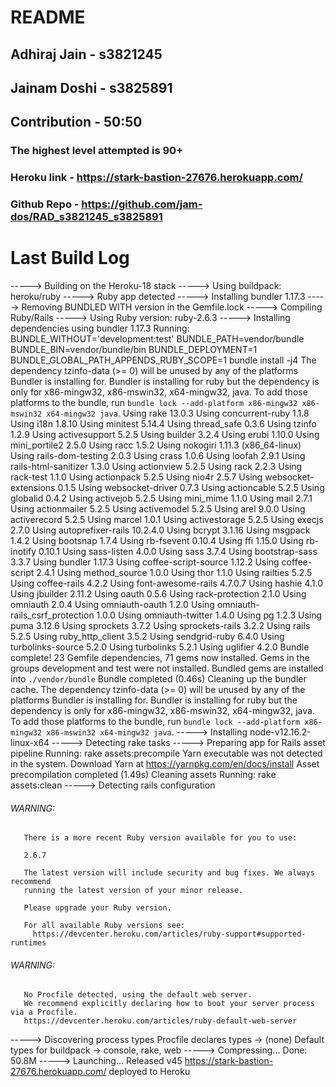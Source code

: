 # README

## Adhiraj Jain - s3821245
## Jainam Doshi - s3825891
## Contribution - 50:50


### The highest level attempted is 90+

### Heroku link - https://stark-bastion-27676.herokuapp.com/
### Github Repo - https://github.com/jam-dos/RAD_s3821245_s3825891




# Last Build Log
-----> Building on the Heroku-18 stack
-----> Using buildpack: heroku/ruby
-----> Ruby app detected
-----> Installing bundler 1.17.3
-----> Removing BUNDLED WITH version in the Gemfile.lock
-----> Compiling Ruby/Rails
-----> Using Ruby version: ruby-2.6.3
-----> Installing dependencies using bundler 1.17.3
       Running: BUNDLE_WITHOUT='development:test' BUNDLE_PATH=vendor/bundle BUNDLE_BIN=vendor/bundle/bin BUNDLE_DEPLOYMENT=1 BUNDLE_GLOBAL_PATH_APPENDS_RUBY_SCOPE=1 bundle install -j4
       The dependency tzinfo-data (>= 0) will be unused by any of the platforms Bundler is installing for. Bundler is installing for ruby but the dependency is only for x86-mingw32, x86-mswin32, x64-mingw32, java. To add those platforms to the bundle, run `bundle lock --add-platform x86-mingw32 x86-mswin32 x64-mingw32 java`.
       Using rake 13.0.3
       Using concurrent-ruby 1.1.8
       Using i18n 1.8.10
       Using minitest 5.14.4
       Using thread_safe 0.3.6
       Using tzinfo 1.2.9
       Using activesupport 5.2.5
       Using builder 3.2.4
       Using erubi 1.10.0
       Using mini_portile2 2.5.0
       Using racc 1.5.2
       Using nokogiri 1.11.3 (x86_64-linux)
       Using rails-dom-testing 2.0.3
       Using crass 1.0.6
       Using loofah 2.9.1
       Using rails-html-sanitizer 1.3.0
       Using actionview 5.2.5
       Using rack 2.2.3
       Using rack-test 1.1.0
       Using actionpack 5.2.5
       Using nio4r 2.5.7
       Using websocket-extensions 0.1.5
       Using websocket-driver 0.7.3
       Using actioncable 5.2.5
       Using globalid 0.4.2
       Using activejob 5.2.5
       Using mini_mime 1.1.0
       Using mail 2.7.1
       Using actionmailer 5.2.5
       Using activemodel 5.2.5
       Using arel 9.0.0
       Using activerecord 5.2.5
       Using marcel 1.0.1
       Using activestorage 5.2.5
       Using execjs 2.7.0
       Using autoprefixer-rails 10.2.4.0
       Using bcrypt 3.1.16
       Using msgpack 1.4.2
       Using bootsnap 1.7.4
       Using rb-fsevent 0.10.4
       Using ffi 1.15.0
       Using rb-inotify 0.10.1
       Using sass-listen 4.0.0
       Using sass 3.7.4
       Using bootstrap-sass 3.3.7
       Using bundler 1.17.3
       Using coffee-script-source 1.12.2
       Using coffee-script 2.4.1
       Using method_source 1.0.0
       Using thor 1.1.0
       Using railties 5.2.5
       Using coffee-rails 4.2.2
       Using font-awesome-rails 4.7.0.7
       Using hashie 4.1.0
       Using jbuilder 2.11.2
       Using oauth 0.5.6
       Using rack-protection 2.1.0
       Using omniauth 2.0.4
       Using omniauth-oauth 1.2.0
       Using omniauth-rails_csrf_protection 1.0.0
       Using omniauth-twitter 1.4.0
       Using pg 1.2.3
       Using puma 3.12.6
       Using sprockets 3.7.2
       Using sprockets-rails 3.2.2
       Using rails 5.2.5
       Using ruby_http_client 3.5.2
       Using sendgrid-ruby 6.4.0
       Using turbolinks-source 5.2.0
       Using turbolinks 5.2.1
       Using uglifier 4.2.0
       Bundle complete! 23 Gemfile dependencies, 71 gems now installed.
       Gems in the groups development and test were not installed.
       Bundled gems are installed into `./vendor/bundle`
       Bundle completed (0.46s)
       Cleaning up the bundler cache.
       The dependency tzinfo-data (>= 0) will be unused by any of the platforms Bundler is installing for. Bundler is installing for ruby but the dependency is only for x86-mingw32, x86-mswin32, x64-mingw32, java. To add those platforms to the bundle, run `bundle lock --add-platform x86-mingw32 x86-mswin32 x64-mingw32 java`.
-----> Installing node-v12.16.2-linux-x64
-----> Detecting rake tasks
-----> Preparing app for Rails asset pipeline
       Running: rake assets:precompile
       Yarn executable was not detected in the system.
       Download Yarn at https://yarnpkg.com/en/docs/install
       Asset precompilation completed (1.49s)
       Cleaning assets
       Running: rake assets:clean
-----> Detecting rails configuration
###### WARNING:
       There is a more recent Ruby version available for you to use:
       
       2.6.7
       
       The latest version will include security and bug fixes. We always recommend
       running the latest version of your minor release.
       
       Please upgrade your Ruby version.
       
       For all available Ruby versions see:
         https://devcenter.heroku.com/articles/ruby-support#supported-runtimes
###### WARNING:
       No Procfile detected, using the default web server.
       We recommend explicitly declaring how to boot your server process via a Procfile.
       https://devcenter.heroku.com/articles/ruby-default-web-server
-----> Discovering process types
       Procfile declares types     -> (none)
       Default types for buildpack -> console, rake, web
-----> Compressing...
       Done: 50.8M
-----> Launching...
       Released v45
       https://stark-bastion-27676.herokuapp.com/ deployed to Heroku
